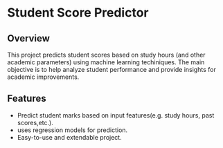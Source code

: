 # Student Score Predictor
## Overview
This project predicts student scores based on study hours (and other academic parameters) using machine learning techiniques.
The main objective is to help analyze student performance and provide insights for academic improvements.
## Features
- Predict student marks based on input features(e.g. study hours, past scores,etc.).
- uses regression models for prediction.
- Easy-to-use and extendable project.
